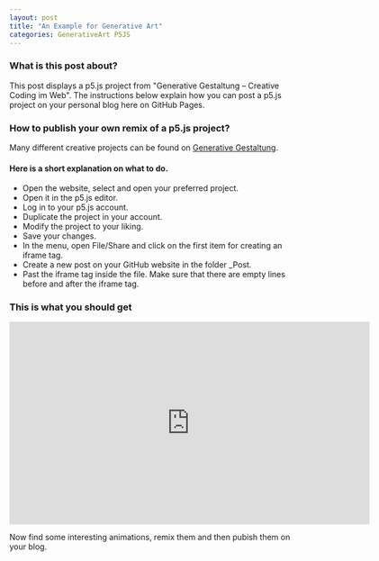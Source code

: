 ```yaml
---
layout: post
title: "An Example for Generative Art"
categories: GenerativeArt P5JS
---
```


### What is this post about?
This post displays a p5.js project from "Generative Gestaltung – Creative Coding im Web". The instructions below 
explain how you can post a p5.js project on your personal blog here on GitHub Pages.

### How to publish your own remix of a p5.js project?
Many different creative projects can be found on [Generative Gestaltung](http://www.generative-gestaltung.de/2/).

#### Here is a short explanation on what to do.
- Open the website, select and open your preferred project.
- Open it in the p5.js editor.
- Log in to your p5.js account.
- Duplicate the project in your account.
- Modify the project to your liking.
- Save your changes.
- In the menu, open File/Share and click on the first item for creating an iframe tag.
- Create a new post on your GitHub website in the folder _Post.
- Past the iframe tag inside the file. Make sure that there are empty lines before and after the iframe tag.

### This is what you should get

<iframe style="width: 640px; height: 360px; overflow: hidden;"  scrolling="no" frameborder="0" src="https://editor.p5js.org/mikefromd/full/zzJHgoQ2D"></iframe>

Now find some interesting animations, remix them and then pubish them on your blog.

